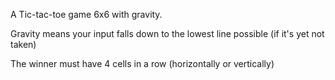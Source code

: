A Tic-tac-toe game 6x6 with gravity. 

Gravity means your input falls down to the lowest line possible (if it's yet not taken)

The winner must have 4 cells in a row (horizontally or vertically)
